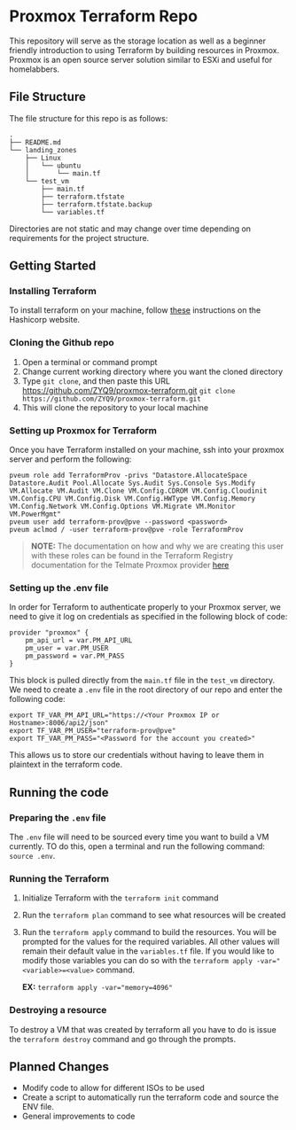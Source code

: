 # Proxmox Terraform Repo

This repository will serve as the storage location as well as a beginner friendly introduction to using Terraform by building resources in Proxmox. Proxmox is an open source server solution similar to ESXi and useful for homelabbers.

## File Structure
The file structure for this repo is as follows:

```
.
├── README.md
└── landing_zones
    ├── Linux
    │   └── ubuntu
    │       └── main.tf
    └── test_vm
        ├── main.tf
        ├── terraform.tfstate
        ├── terraform.tfstate.backup
        └── variables.tf
```

Directories are not static and may change over time depending on requirements for the project structure.

## Getting Started

### Installing Terraform

To install terraform on your machine, follow [these](https://developer.hashicorp.com/terraform/tutorials/aws-get-started/install-cli) instructions on the Hashicorp website. 

### Cloning the Github repo
1. Open a terminal or command prompt
2. Change current working directory where you want the cloned directory
3. Type `git clone`, and then paste this URL https://github.com/ZYQ9/proxmox-terraform.git
   `git clone https://github.com/ZYQ9/proxmox-terraform.git`
4. This will clone the repository to your local machine

### Setting up Proxmox for Terraform

Once you have Terraform installed on your machine, ssh into your proxmox server and perform the following:

```
pveum role add TerraformProv -privs "Datastore.AllocateSpace Datastore.Audit Pool.Allocate Sys.Audit Sys.Console Sys.Modify VM.Allocate VM.Audit VM.Clone VM.Config.CDROM VM.Config.Cloudinit VM.Config.CPU VM.Config.Disk VM.Config.HWType VM.Config.Memory VM.Config.Network VM.Config.Options VM.Migrate VM.Monitor VM.PowerMgmt"
pveum user add terraform-prov@pve --password <password>
pveum aclmod / -user terraform-prov@pve -role TerraformProv
```

>**NOTE:** The documentation on how and why we are creating this user with these roles can be found in the Terraform Registry documentation for the Telmate Proxmox provider [here](https://registry.terraform.io/providers/Telmate/proxmox/latest/docs)

### Setting up the .env file

In order for Terraform to authenticate properly to your Proxmox server, we need to give it log on credentials as specified in the following block of code:

```
provider "proxmox" {
    pm_api_url = var.PM_API_URL
    pm_user = var.PM_USER
    pm_password = var.PM_PASS
}
```

This block is pulled directly from the `main.tf` file in the `test_vm` directory. We need to create a `.env` file in the root directory of our repo and enter the following code:

```
export TF_VAR_PM_API_URL="https://<Your Proxmox IP or Hostname>:8006/api2/json"
export TF_VAR_PM_USER="terraform-prov@pve"
export TF_VAR_PM_PASS="<Password for the account you created>"
```

This allows us to store our credentials without having to leave them in plaintext in the terraform code.

## Running the code

### Preparing the `.env` file

The `.env` file will need to be sourced every time you want to build a VM currently. TO do this, open a terminal and run the following command: `source .env`. 

### Running the Terraform

1. Initialize Terraform with the `terraform init` command
2. Run the `terraform plan` command to see what resources will be created
3. Run the `terraform apply` command to build the resources. You will be prompted for the values for the required variables. All other values will remain their default value in the `variables.tf` file. If you would like to modify those variables you can do so with the `terraform apply -var="<variable>=<value>` command.
   
   **EX:** `terraform apply -var="memory=4096"`

### Destroying a resource
To destroy a VM that was created by terraform all you have to do is issue the `terraform destroy` command and go through the prompts.

## Planned Changes

* Modify code to allow for different ISOs to be used
* Create a script to automatically run the terraform code and source the ENV file.
* General improvements to code